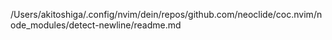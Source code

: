 /Users/akitoshiga/.config/nvim/dein/repos/github.com/neoclide/coc.nvim/node_modules/detect-newline/readme.md